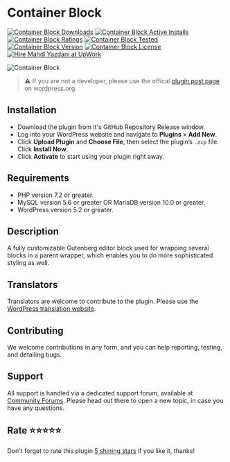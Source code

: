 # Container Block
[![Container Block Downloads](https://img.shields.io/wordpress/plugin/dt/container-block.svg)](https://wordpress.org/plugins/container-block) [![Container Block Active Installs](https://img.shields.io/wordpress/plugin/installs/container-block.svg)](https://wordpress.org/plugins/container-block) [![Container Block Ratings](https://img.shields.io/wordpress/plugin/r/container-block.svg)](https://wordpress.org/plugins/container-block) [![Container Block Tested](https://img.shields.io/wordpress/plugin/tested/container-block.svg)](https://wordpress.org/plugins/container-block) [![Container Block Version](https://img.shields.io/wordpress/plugin/v/container-block.svg)](https://wordpress.org/plugins/container-block) [![Container Block License](https://img.shields.io/github/license/mypreview/container-block)](https://wordpress.org/plugins/container-block) [![Hire Mahdi Yazdani at UpWork](https://img.shields.io/badge/Hire%20Me-UpWork-37A000)](https://www.upwork.com/o/profiles/users/_~016ad17ad3fc5cce94)

![Container Block](https://ps.w.org/container-block/assets/banner-1544x500.jpg?rev=1542924)


> ⚠️ If you are not a developer, please use the offical [plugin post page](https://wordpress.org/plugins/container-block "Download Container Block plugin") on wordpress.org.

## Installation

* Download the plugin from it's GitHub Repository Release window.
* Log into your WordPress website and navigate to **Plugins** » **Add New**.
* Click **Upload Plugin** and **Choose File**, then select the plugin’s `.zip` file. Click **Install Now**.
* Click **Activate** to start using your plugin right away.

## Requirements

* PHP version 7.2 or greater.
* MySQL version 5.6 or greater OR MariaDB version 10.0 or greater.
* WordPress version 5.2 or greater.

## Description

A fully customizable Gutenberg editor block used for wrapping several blocks in a parent wrapper, which enables you to do more sophisticated styling as well.

## Translators

Translators are welcome to contribute to the plugin. Please use the [WordPress translation website](https://translate.wordpress.org/projects/wp-plugins/container-block "WordPress translation website").

## Contributing

We welcome contributions in any form, and you can help reporting, testing, and detailing bugs.

## Support

All support is handled via a dedicated support forum, available at [Community Forums](https://wordpress.org/support/plugin/container-block "Community Forums"). Please head out there to open a new topic, in case you have any questions.

## Rate ⭐⭐⭐⭐⭐

Don't forget to rate this plugin [5 shining stars](https://wordpress.org/support/plugin/container-block/reviews/ "5 shining stars") if you like it, thanks!